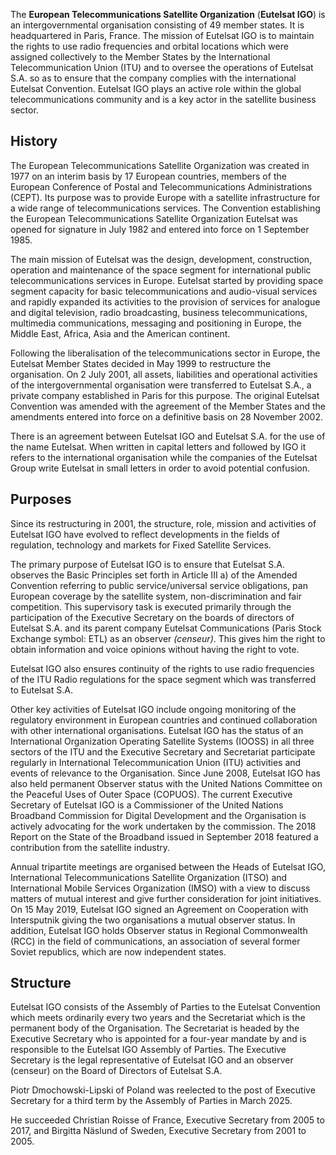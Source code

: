 The **European Telecommunications Satellite Organization** (**Eutelsat IGO**)
is an intergovernmental organisation consisting of 49 member states. It is
headquartered in Paris, France. The mission of Eutelsat IGO is to maintain the
rights to use radio frequencies and orbital locations which were assigned
collectively to the Member States by the International Telecommunication Union
(ITU) and to oversee the operations of Eutelsat S.A. so as to ensure that the
company complies with the international Eutelsat Convention. Eutelsat IGO
plays an active role within the global telecommunications community and is a
key actor in the satellite business sector.

## History

The European Telecommunications Satellite Organization was created in 1977 on
an interim basis by 17 European countries, members of the European Conference
of Postal and Telecommunications Administrations (CEPT). Its purpose was to
provide Europe with a satellite infrastructure for a wide range of
telecommunications services. The Convention establishing the European
Telecommunications Satellite Organization Eutelsat was opened for signature in
July 1982 and entered into force on 1 September 1985.

The main mission of Eutelsat was the design, development, construction,
operation and maintenance of the space segment for international public
telecommunications services in Europe. Eutelsat started by providing space
segment capacity for basic telecommunications and audio-visual services and
rapidly expanded its activities to the provision of services for analogue and
digital television, radio broadcasting, business telecommunications,
multimedia communications, messaging and positioning in Europe, the Middle
East, Africa, Asia and the American continent.

Following the liberalisation of the telecommunications sector in Europe, the
Eutelsat Member States decided in May 1999 to restructure the organisation. On
2 July 2001, all assets, liabilities and operational activities of the
intergovernmental organisation were transferred to Eutelsat S.A., a private
company established in Paris for this purpose. The original Eutelsat
Convention was amended with the agreement of the Member States and the
amendments entered into force on a definitive basis on 28 November 2002.

There is an agreement between Eutelsat IGO and Eutelsat S.A. for the use of
the name Eutelsat. When written in capital letters and followed by IGO it
refers to the international organisation while the companies of the Eutelsat
Group write Eutelsat in small letters in order to avoid potential confusion.

## Purposes

Since its restructuring in 2001, the structure, role, mission and activities
of Eutelsat IGO have evolved to reflect developments in the fields of
regulation, technology and markets for Fixed Satellite Services.

The primary purpose of Eutelsat IGO is to ensure that Eutelsat S.A. observes
the Basic Principles set forth in Article III a) of the Amended Convention
referring to public service/universal service obligations, pan European
coverage by the satellite system, non-discrimination and fair competition.
This supervisory task is executed primarily through the participation of the
Executive Secretary on the boards of directors of Eutelsat S.A. and its parent
company Eutelsat Communications (Paris Stock Exchange symbol: ETL) as an
observer _(censeur)_. This gives him the right to obtain information and voice
opinions without having the right to vote.

Eutelsat IGO also ensures continuity of the rights to use radio frequencies of
the ITU Radio regulations for the space segment which was transferred to
Eutelsat S.A.

Other key activities of Eutelsat IGO include ongoing monitoring of the
regulatory environment in European countries and continued collaboration with
other international organisations. Eutelsat IGO has the status of an
International Organization Operating Satellite Systems (IOOSS) in all three
sectors of the ITU and the Executive Secretary and Secretariat participate
regularly in International Telecommunication Union (ITU) activities and events
of relevance to the Organisation. Since June 2008, Eutelsat IGO has also held
permanent Observer status with the United Nations Committee on the Peaceful
Uses of Outer Space (COPUOS). The current Executive Secretary of Eutelsat IGO
is a Commissioner of the United Nations Broadband Commission for Digital
Development and the Organisation is actively advocating for the work
undertaken by the commission. The 2018 Report on the State of the Broadband
issued in September 2018 featured a contribution from the satellite industry.

Annual tripartite meetings are organised between the Heads of Eutelsat IGO,
International Telecommunications Satellite Organization (ITSO) and
International Mobile Services Organization (IMSO) with a view to discuss
matters of mutual interest and give further consideration for joint
initiatives. On 15 May 2019, Eutelsat IGO signed an Agreement on Cooperation
with Intersputnik giving the two organisations a mutual observer status. In
addition, Eutelsat IGO holds Observer status in Regional Commonwealth (RCC) in
the field of communications, an association of several former Soviet
republics, which are now independent states.

## Structure

Eutelsat IGO consists of the Assembly of Parties to the Eutelsat Convention
which meets ordinarily every two years and the Secretariat which is the
permanent body of the Organisation. The Secretariat is headed by the Executive
Secretary who is appointed for a four-year mandate by and is responsible to
the Eutelsat IGO Assembly of Parties. The Executive Secretary is the legal
representative of Eutelsat IGO and an observer (censeur) on the Board of
Directors of Eutelsat S.A.

Piotr Dmochowski-Lipski of Poland was reelected to the post of Executive
Secretary for a third term by the Assembly of Parties in March 2025.

He succeeded Christian Roisse of France, Executive Secretary from 2005 to
2017, and Birgitta Näslund of Sweden, Executive Secretary from 2001 to 2005.